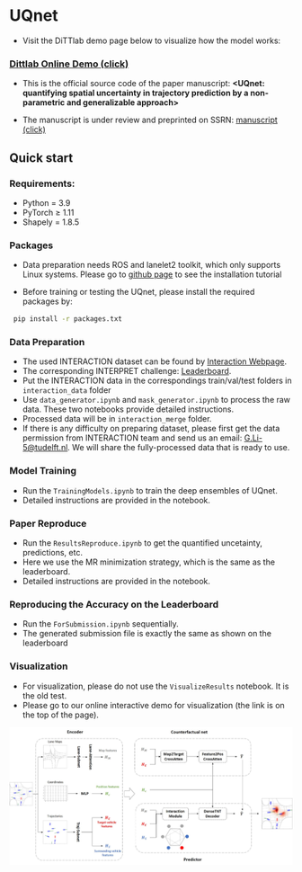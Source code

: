 # UQnet

- Visit the DiTTlab demo page below to visualize how the model works:
### [Dittlab Online Demo (click)](http://mirrors-dev.citg.tudelft.nl:8082/uqnet-main.py/)
- This is the official source code of the paper manuscript: **<UQnet: quantifying spatial uncertainty in trajectory prediction by a non-parametric and generalizable approach>**

- The manuscript is under review and preprinted on SSRN: [manuscript (click)](https://papers.ssrn.com/sol3/papers.cfm?abstract_id=4241523)

## Quick start

### Requirements:

* Python = 3.9
* PyTorch ≥ 1.11
* Shapely = 1.8.5

### Packages

* Data preparation needs ROS and lanelet2 toolkit, which only supports Linux systems. Please go to [github page](https://github.com/fzi-forschungszentrum-informatik/Lanelet2) to see the installation tutorial

* Before training or testing the UQnet, please install the required packages by:

``` bash
 pip install -r packages.txt
```

### Data Preparation

* The used INTERACTION dataset can be found by [Interaction Webpage](https://interaction-dataset.com/). 
* The corresponding INTERPRET challenge: [Leaderboard](http://challenge.interaction-dataset.com/leader-board).
* Put the INTERACTION data in the correspondings train/val/test folders in `interaction_data` folder
* Use `data_generator.ipynb` and `mask_generator.ipynb` to process the raw data. These two notebooks provide detailed instructions.
* Processed data will be in `interaction_merge` folder.
* If there is any difficulty on preparing dataset, please first get the data permission from INTERACTION team and send us an email: [G.Li-5@tudelft.nl](G.Li-5@tudelft.nl). We will share the fully-processed data that is ready to use.

### Model Training

* Run the `TrainingModels.ipynb` to train the deep ensembles of UQnet.
* Detailed instructions are provided in the notebook.

### Paper Reproduce

* Run the `ResultsReproduce.ipynb` to get the quantified uncetainty, predictions, etc.
* Here we use the MR minimization strategy, which is the same as the leaderboard.
* Detailed instructions are provided in the notebook.

### Reproducing the Accuracy on the Leaderboard

* Run the `ForSubmission.ipynb` sequentially.
* The generated submission file is exactly the same as shown on the leaderboard

### Visualization

* For visualization, please do not use the `VisualizeResults` notebook. It is the old test.
* Please go to our online interactive demo for visualization (the link is on the top of the page).


![alt text](https://github.com/RomainLITUD/UQnet-arxiv/blob/main/figs/archi.jpg "Model Structure")
